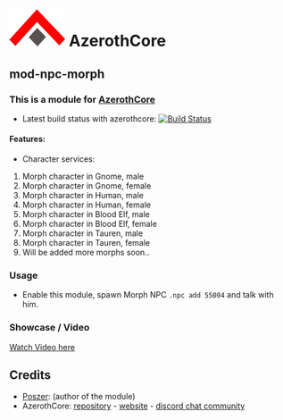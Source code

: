 # ![logo](https://raw.githubusercontent.com/azerothcore/azerothcore.github.io/master/images/logo-github.png) AzerothCore

## mod-npc-morph

### This is a module for [AzerothCore](http://www.azerothcore.org)

- Latest build status with azerothcore: [![Build Status](https://github.com/azerothcore/mod-npc-morph/workflows/core-build/badge.svg?branch=master&event=push)](https://github.com/azerothcore/mod-npc-morph)

#### Features:

- Character services:

1. Morph character in Gnome, male
2. Morph character in Gnome, female
3. Morph character in Human, male
4. Morph character in Human, female
5. Morph character in Blood Elf, male
6. Morph character in Blood Elf, female
7. Morph character in Tauren, male
8. Morph character in Tauren, female
9. Will be added more morphs soon..

### Usage

- Enable this module, spawn Morph NPC `.npc add 55004` and talk with him.

### Showcase / Video

[Watch Video here](https://youtu.be/7UPJatFJN-8)


## Credits
* [Poszer](https://github.com/Poszer): (author of the module)
* AzerothCore: [repository](https://github.com/azerothcore) - [website](http://azerothcore.org/) - [discord chat community](https://discord.gg/PaqQRkd)
